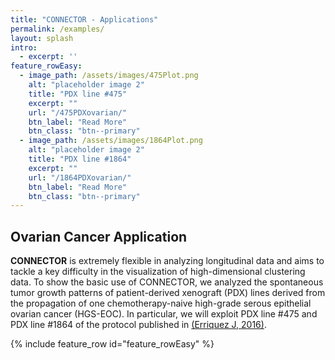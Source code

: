 ```yaml
---
title: "CONNECTOR - Applications"
permalink: /examples/
layout: splash
intro: 
  - excerpt: ''
feature_rowEasy:
  - image_path: /assets/images/475Plot.png
    alt: "placeholder image 2"
    title: "PDX line #475"
    excerpt: ""
    url: "/475PDXovarian/"
    btn_label: "Read More"
    btn_class: "btn--primary"  
  - image_path: /assets/images/1864Plot.png
    alt: "placeholder image 2"
    title: "PDX line #1864"
    excerpt: ""
    url: "/1864PDXovarian/"
    btn_label: "Read More"
    btn_class: "btn--primary"  
---
```


##   Ovarian Cancer Application

**CONNECTOR** is extremely flexible in analyzing longitudinal data and aims to tackle a key difficulty in the visualization of high-dimensional clustering data. To show the basic use of CONNECTOR, we analyzed the spontaneous tumor growth patterns of patient-derived xenograft (PDX) lines derived from the propagation of one chemotherapy-naive high-grade serous epithelial ovarian cancer (HGS-EOC). In particular, we will exploit PDX line #475 and PDX line #1864 of the protocol published in [(Erriquez J, 2016)](https://doi.org/10.18632%2Foncotarget.8325).

{% include feature_row id="feature_rowEasy" %}
